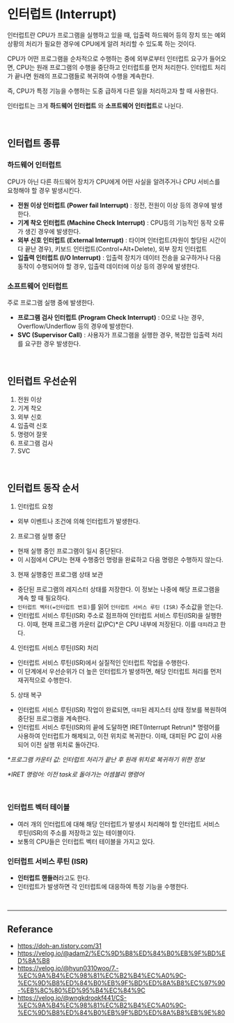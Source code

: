 # 인터럽트 (Interrupt)

인터럽트란 CPU가 프로그램을 실행하고 있을 때, 입출력 하드웨어 등의 장치 또는 예외 상황의 처리가 필요한 경우에 CPU에게 알려 처리할 수 있도록 하는 것이다.  

CPU가 어떤 프로그램을 순차적으로 수행하는 중에 외부로부터 인터럽트 요구가 들어오면, CPU는 원래 프로그램의 수행을 중단하고 인터럽트를 먼저 처리한다. 인터럽트 처리가 끝나면 원래의 프로그램들로 복귀하여 수행을 계속한다.  

즉, CPU가 특정 기능을 수행하는 도중 급하게 다른 일을 처리하고자 할 때 사용한다.  

인터럽트는 크게 **하드웨어 인터럽트** 와 **소프트웨어 인터럽트**로 나뉜다. </br>

<br>

## 인터럽트 종류

### 하드웨어 인터럽트
CPU가 아닌 다른 하드웨어 장치가 CPU에게 어떤 사실을 알려주거나 CPU 서비스를 요청해야 할 경우 발생시킨다.  

- **전원 이상 인터럽트 (Power fail Interrupt)** : 정전, 전원이 이상 등의 경우에 발생한다.
- **기계 착오 인터럽트 (Machine Check Interrupt)** : CPU등의 기능적인 동작 오류가 생긴 경우에 발생한다.
- **외부 신호 인터럽트 (External Interrupt)** : 타이머 인터럽트(자원이 할당된 시간이 다 끝난 경우), 키보드 인터럽트(Control+Alt+Delete), 외부 장치 인터럽트
- **입출력 인터럽트 (I/O Interrupt)** : 입출력 장치가 데이터 전송을 요구하거나 다음 동작이 수행되어야 할 경우, 입출력 데이터에 이상 등의 경우에 발생한다.

### 소프트웨어 인터럽트 
주로 프로그램 실행 중에 발생한다.
- **프로그램 검사 인터럽트 (Program Check Interrupt)** : 0으로 나눈 경우, Overflow/Underflow 등의 경우에 발생한다.
- **SVC (Supervisor Call)** : 사용자가 프로그램을 실행한 경우, 복잡한 입출력 처리를 요구한 경우 발생한다.

<br>

## 인터럽트 우선순위
1. 전원 이상
2. 기계 착오
3. 외부 신호
4. 입출력 신호
5. 명령어 잘못
6. 프로그램 검사
7. SVC

<br>

## 인터럽트 동작 순서
1. 인터럽트 요청
  - 외부 이벤트나 조건에 의해 인터럽트가 발생한다.
2. 프로그램 실행 중단
  - 현재 실행 중인 프로그램이 일시 중단된다.
  - 이 시점에서 CPU는 현재 수행중인 명령을 완료하고 다음 명령은 수행하지 않는다.
3. 현재 실행중인 프로그램 상태 보관
  - 중단된 프로그램의 레지스터 상태를 저장한다. 이 정보는 나중에 해당 프로그램을 계속 할 때 필요하다.
  - `인터럽트 벡터(=인터럽트 번호)`를 읽어 `인터럽트 서비스 루틴 (ISR)` 주소값을 얻는다.
  - 인터럽트 서비스 루틴(ISR) 주소로 점프하여 인터럽트 서비스 루틴(ISR)을 실행한다. 이때, 현재 프로그램 카운터 값(PC)\*은 CPU 내부에 저장된다. 이를 `대피`라고 한다.
4. 인터럽트 서비스 루틴(ISR) 처리
  - 인터럽트 서비스 루틴(ISR)에서 실질적인 인터럽트 작업을 수행한다.
  - 이 단계에서 우선순위가 더 높은 인터럽트가 발생하면, 해당 인터럽트 처리를 먼저 재귀적으로 수행한다.
5. 상태 복구
  - 인터럽트 서비스 루틴(ISR) 작업이 완료되면, `대피`된 레지스터 상태 정보를 복원하여 중단된 프로그램을 계속한다.
  - 인터럽트 서비스 루틴(ISR)의 끝에 도달하면 IRET(Interrupt Retrun)\* 명령어를 사용하여 인터럽트가 해제되고, 이전 위치로 복귀한다. 이때, 대피된 PC 값이 사용되어 이전 실행 위치로 돌아간다.

_\*프로그램 카운터 값: 인터럽트 처리가 끝난 후 원래 위치로 복귀하기 위한 정보_

_\*IRET 명렁어: 이전 task로 돌아가는 어셈블리 명령어_  

<br>

### 인터럽트 벡터 테이블
- 여러 개의 인터럽트에 대해 해당 인터럽트가 발생시 처리해야 할 인터럽트 서비스 루틴(ISR)의 주소를 저장하고 있는 테이블이다.
- 보통의 CPU들은 인터럽트 벡터 테이블을 가지고 있다.

### 인터럽트 서비스 루틴 (ISR)
- **인터럽트 핸들러**라고도 한다.  
- 인터럽트가 발생하면 각 인터럽트에 대응하여 특정 기능을 수행한다.

<br>

----

## Referance
- https://doh-an.tistory.com/31
- https://velog.io/@adam2/%EC%9D%B8%ED%84%B0%EB%9F%BD%ED%8A%B8
- https://velog.io/@hyun0310woo/7.-%EC%9A%B4%EC%98%81%EC%B2%B4%EC%A0%9C-%EC%9D%B8%ED%84%B0%EB%9F%BD%ED%8A%B8%EC%97%90-%EB%8C%80%ED%95%B4%EC%84%9C  
- https://velog.io/@wngkdroqkf441/CS-%EC%9A%B4%EC%98%81%EC%B2%B4%EC%A0%9C-%EC%9D%B8%ED%84%B0%EB%9F%BD%ED%8A%B8%EB%9E%80